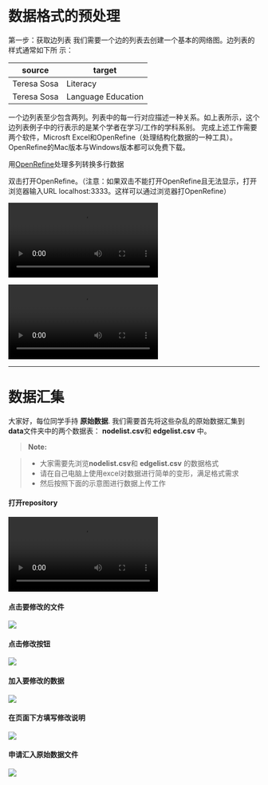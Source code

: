# 数据格式的预处理



第一步：获取边列表我们需要一个边的列表去创建一个基本的网络图。边列表的样式通常如下所示：

source  | target
------------- | -------------
Teresa Sosa  | Literacy
Teresa Sosa  | Language Education
一个边列表至少包含两列。列表中的每一行对应描述一种关系。如上表所示，这个边列表例子中的行表示的是某个学者在学习/工作的学科系别。完成上述工作需要两个软件，Microsft Excel和OpenRefine（处理结构化数据的一种工具）。OpenRefine的Mac版本与Windows版本都可以免费下载。
用[OpenRefine](http://openrefine.org/)处理多列转换多行数据
双击打开OpenRefine。（注意：如果双击不能打开OpenRefine且无法显示，打开浏览器输入URL localhost:3333。这样可以通过浏览器打OpenRefine）



![transposedata.mp4](../images/mergedata/transposedata.mp4) 


![][1]

[1]:
../images/mergedata/transposedata.mp4

----------

# 数据汇集



大家好，每位同学手持 **原始数据**. 我们需要首先将这些杂乱的原始数据汇集到**data**文件夹中的两个数据表： **nodelist.csv**和 **edgelist.csv** 中。



> **Note:**

> - 大家需要先浏览**nodelist.csv**和 **edgelist.csv** 的数据格式
> - 请在自己电脑上使用excel对数据进行简单的变形，满足格式需求
> - 然后按照下面的示意图进行数据上传工作

#### <i class="icon-file"></i> 打开repository

![][1]

[1]:
../images/mergedata/step1data.png


#### <i class="icon-file"></i> 点击要修改的文件

![][2]

[2]:
../images/mergedata/step2file.png

#### <i class="icon-file"></i> 点击修改按钮

![][3]

[3]:
../images/mergedata/step3edit.png

#### <i class="icon-file"></i> 加入要修改的数据

![][4]

[4]:
../images/mergedata/step4edit.png


#### <i class="icon-file"></i> 在页面下方填写修改说明

![][5]

[5]:
../images/mergedata/step4note.png

#### <i class="icon-file"></i> 申请汇入原始数据文件

![][6]

[6]:
../images/mergedata/step5request.png
